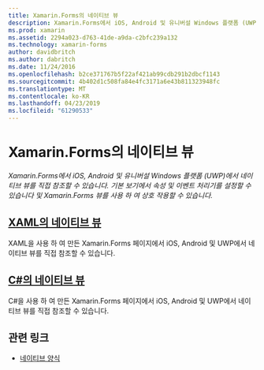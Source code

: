 ```yaml
---
title: Xamarin.Forms의 네이티브 뷰
description: Xamarin.Forms에서 iOS, Android 및 유니버설 Windows 플랫폼 (UWP)에서 네이티브 뷰를 직접 참조할 수 있습니다 및 Xamarin.Forms 뷰를 사용 하 여 상호 작용할 수 있습니다.
ms.prod: xamarin
ms.assetid: 2294a023-d763-41de-a9da-c2bfc239a132
ms.technology: xamarin-forms
author: davidbritch
ms.author: dabritch
ms.date: 11/24/2016
ms.openlocfilehash: b2ce371767b5f22af421ab99cdb291b2dbcf1143
ms.sourcegitcommit: 4b402d1c508fa84e4fc3171a6e43b811323948fc
ms.translationtype: MT
ms.contentlocale: ko-KR
ms.lasthandoff: 04/23/2019
ms.locfileid: "61290533"
---
```

# <a name="native-views-in-xamarinforms"></a>Xamarin.Forms의 네이티브 뷰

_Xamarin.Forms에서 iOS, Android 및 유니버설 Windows 플랫폼 (UWP)에서 네이티브 뷰를 직접 참조할 수 있습니다. 기본 보기에서 속성 및 이벤트 처리기를 설정할 수 있습니다 및 Xamarin.Forms 뷰를 사용 하 여 상호 작용할 수 있습니다._

## <a name="native-views-in-xamlxamlmd"></a>[XAML의 네이티브 뷰](xaml.md)

XAML을 사용 하 여 만든 Xamarin.Forms 페이지에서 iOS, Android 및 UWP에서 네이티브 뷰를 직접 참조할 수 있습니다.

## <a name="native-views-in-ccodemd"></a>[C#의 네이티브 뷰](code.md)

C#을 사용 하 여 만든 Xamarin.Forms 페이지에서 iOS, Android 및 UWP에서 네이티브 뷰를 직접 참조할 수 있습니다.


## <a name="related-links"></a>관련 링크

- [네이티브 양식](~/xamarin-forms/platform/native-forms.md)
